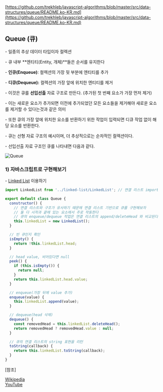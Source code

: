 [https://github.com/trekhleb/javascript-algorithms/blob/master/src/data-structures/queue/README.ko-KR.md](https://github.com/trekhleb/javascript-algorithms/blob/master/src/data-structures/queue/README.ko-KR.md)

## **Queue (큐)**

\- 일종의 추상 데이터 타입이자 컬렉션

\- 큐 내부 **엔티티(Entity, 개체)**들은 순서를 유지한다

\- **인큐(Enqueue)**: 컬렉션의 가장 뒷 부분에 엔티티를 추가

\- **디큐(Dequeue):** 컬렉션의 가장 앞에 위치한 엔티티를 제거

\- 이것은 큐를 **선입선출** 자료 구조로 만든다. (추가된 첫 번째 요소가 가장 먼저 제거)

\- 이는 새로운 요소가 추가되면 이전에 추가되었던 모든 요소들을 제거해야 새로운 요소를 제거할 수 있다는것과 같은 의미

\- 또한 큐의 가장 앞에 위치한 요소를 반환하기 위한 작업이 입력되면 디큐 작업 없이 해당 요소를 반환한다.

\- 큐는 선형 자료 구조의 예시이며, 더 추상적으로는 순차적인 컬렉션이다.

\- 선입선출 자료 구조인 큐를 나타내면 다음과 같다.

![Queue](https://upload.wikimedia.org/wikipedia/commons/5/52/Data_Queue.svg)

### 1) 자바스크립트로 구현해보기

\- [Linked List](https://github.com/siaBaek/TIL/blob/main/CS/%EC%9E%90%EB%A3%8C%EA%B5%AC%EC%A1%B0/singly_linked_list.md) 이용하기

```javascript
import LinkedList from '../linked-list/LinkedList'; // 연결 리스트 import

export default class Queue {
  constructor() {
    // 연결 리스트와 구조가 유사하기 때문에 연결 리스트 기반으로 큐를 구현해보자
    // 둘 다 시작과 끝에 있는 요소에서 주로 작동한다
    // 큐의 enqueue/dequeue 작업은 연결 리스트의 append/deleteHead 와 비교된다
    this.linkedList = new LinkedList();
  }

  // 빈 큐인지 확인
  isEmpty() {
    return !this.linkedList.head;
  }

  // head value, 비어있다면 null
  peek() {
    if (this.isEmpty()) {
      return null;
    }
    return this.linkedList.head.value;
  }

  // enqueue(가장 뒤에 value 추가)
  enqueue(value) {
    this.linkedList.append(value);
  }

  // dequeue(head 삭제)
  dequeue() {
    const removedHead = this.linkedList.deleteHead();
    return removedHead ? removedHead.value : null;
  }

  // 큐의 연결 리스트의 string 표현을 리턴
  toString(callback) {
    return this.linkedList.toString(callback);
  }
}
```

\[참조\]

[Wikipedia](<https://en.wikipedia.org/wiki/Queue_(abstract_data_type)>)  
[YouTube](https://www.youtube.com/watch?v=wjI1WNcIntg&list=PLLXdhg_r2hKA7DPDsunoDZ-Z769jWn4R8&index=3&)
